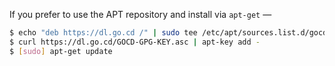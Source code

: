 If you prefer to use the APT repository and install via `apt-get` —

```bash
$ echo "deb https://dl.go.cd /" | sudo tee /etc/apt/sources.list.d/gocd.list
$ curl https://dl.go.cd/GOCD-GPG-KEY.asc | apt-key add -
$ [sudo] apt-get update
```

